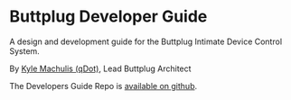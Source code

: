 # Buttplug Developer Guide

A design and development guide for the Buttplug Intimate Device Control System.

By [Kyle Machulis (qDot)](https://kyle.machul.is/about), Lead Buttplug Architect

The Developers Guide Repo is [available on
github](https://github.com/buttplugio/buttplug-developer-guide).

